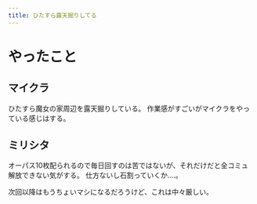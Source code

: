 ```yaml
---
title: ひたすら露天掘りしてる
---
```


# やったこと

## マイクラ

ひたすら魔女の家周辺を露天掘りしている。
作業感がすごいがマイクラをやっている感じはする。

## ミリシタ

オーパス10枚配られるので毎日回すのは苦ではないが、それだけだと全コミュ解放できない気がする。
仕方ないし石割っていくか‥‥。

次回以降はもうちょいマシになるだろうけど、これは中々厳しい。
